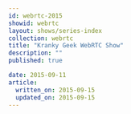 ```yaml
---
id: webrtc-2015
showid: webrtc
layout: shows/series-index
collection: webrtc
title: "Kranky Geek WebRTC Show"
description: ""
published: true

date: 2015-09-11
article:
  written_on: 2015-09-15
  updated_on: 2015-09-15
---
```


<!-- Playlist: https://www.youtube.com/playlist?list=PLNYkxOF6rcICT_h7pn39XpU4JkqOja3p- -->
